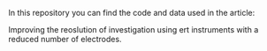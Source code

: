 In this repository you can find the code and data used in the article: 

Improving the reoslution of investigation using ert instruments with a reduced number of electrodes.

